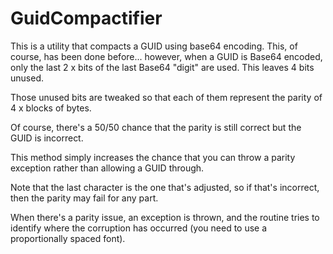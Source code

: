 # GuidCompactifier

This is a utility that compacts a GUID using base64 encoding.
This, of course, has been done before... however, when a GUID is Base64 encoded, only the last 2 x bits of the last Base64 "digit" are used. This leaves 4 bits unused.

Those unused bits are tweaked so that each of them represent the parity of 4 x blocks of bytes.

Of course, there's a 50/50 chance that the parity is still correct but the GUID is incorrect.

This method simply increases the chance that you can throw a parity exception rather than allowing a GUID through.

Note that the last character is the one that's adjusted, so if that's incorrect, then the parity may fail for any part.

When there's a parity issue, an exception is thrown, and the routine tries to identify where the corruption has occurred (you need to use a proportionally spaced font).
